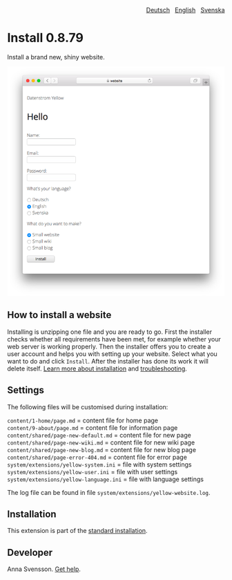 <p align="right"><a href="README-de.md">Deutsch</a> &nbsp; <a href="README.md">English</a> &nbsp; <a href="README-sv.md">Svenska</a></p>

# Install 0.8.79

Install a brand new, shiny website.

<p align="center"><img src="install-screenshot.png?raw=true" alt="Screenshot"></p>

## How to install a website

Installing is unzipping one file and you are ready to go. First the installer checks whether all requirements have been met, for example whether your web server is working properly. Then the installer offers you to create a user account and helps you with setting up your website. Select what you want to do and click `Install`. After the installer has done its work it will delete itself. [Learn more about installation](https://datenstrom.se/yellow/help/how-to-get-started) and [troubleshooting](https://datenstrom.se/yellow/help/troubleshooting).

## Settings

The following files will be customised during installation:

`content/1-home/page.md` = content file for home page  
`content/9-about/page.md` = content file for information page  
`content/shared/page-new-default.md` = content file for new page  
`content/shared/page-new-wiki.md` = content file for new wiki page  
`content/shared/page-new-blog.md` = content file for new blog page  
`content/shared/page-error-404.md` = content file for error page  
`system/extensions/yellow-system.ini` = file with system settings  
`system/extensions/yellow-user.ini` = file with user settings  
`system/extensions/yellow-language.ini` = file with language settings  

The log file can be found in file `system/extensions/yellow-website.log`.

## Installation

This extension is part of the [standard installation](https://github.com/datenstrom/yellow).

## Developer

Anna Svensson. [Get help](https://datenstrom.se/yellow/help/).
